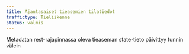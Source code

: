 ```yaml
---
title: Ajantasaiset tieasemien tilatiedot
traffictype: Tieliikenne
status: valmis
---
```


Metadatan rest-rajapinnassa oleva tieaseman state-tieto päivittyy tunnin välein